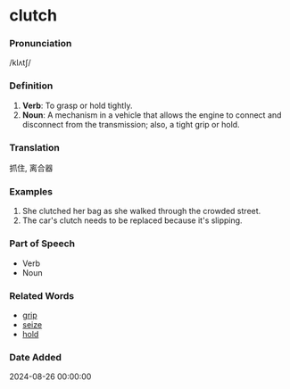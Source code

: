 # clutch
### Pronunciation
/klʌtʃ/
### Definition
1. **Verb**: To grasp or hold tightly.
2. **Noun**: A mechanism in a vehicle that allows the engine to connect and disconnect from the transmission; also, a tight grip or hold.
### Translation
抓住, 离合器
### Examples
1. She clutched her bag as she walked through the crowded street.
2. The car's clutch needs to be replaced because it's slipping.
### Part of Speech
- Verb
- Noun
### Related Words
- [grip](grip.md)
- [seize](seize.md)
- [hold](hold.md)
### Date Added
2024-08-26 00:00:00